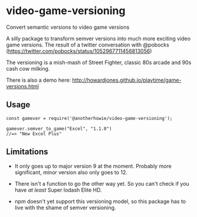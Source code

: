 # video-game-versioning
Convert semantic versions to video game versions

A silly package to transform semver versions into much more exciting video game versions. The result of a
twitter conversation with @pobocks (https://twitter.com/pobocks/status/1052967711456813056)

The versioning is a mish-mash of Street Fighter, classic 80s arcade and 90s cash cow milking.

There is also a demo here: http://howardjones.github.io/playtime/game-versions.html

## Usage

    const gamever = require('@anotherhowie/video-game-versioning');

    gamever.semver_to_game("Excel", "1.1.0")
    //=> "New Excel Plus"

## Limitations

* It only goes up to major version 9 at the moment. Probably more significant, minor version also only goes to 12.

* There isn't a function to go the other way yet. So you can't check if you have *at least* Super lodash Elite HD.

* npm doesn't yet support this versioning model, so this package has to live with the shame of semver versioning.
